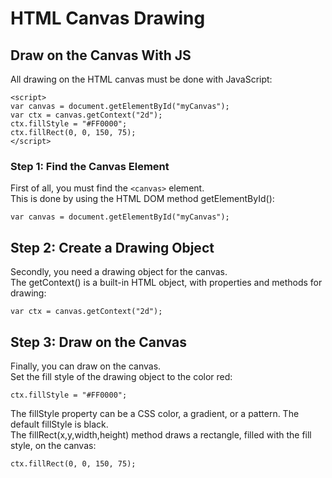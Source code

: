 # HTML Canvas Drawing

## Draw on the Canvas With JS
  
All drawing on the HTML canvas must be done with JavaScript:
  
```
<script>
var canvas = document.getElementById("myCanvas");
var ctx = canvas.getContext("2d");
ctx.fillStyle = "#FF0000";
ctx.fillRect(0, 0, 150, 75);
</script>
```
  
### Step 1: Find the Canvas Element
  
First of all, you must find the `<canvas>` element.  
This is done by using the HTML DOM method getElementById():  
  
```
var canvas = document.getElementById("myCanvas");
```
  
## Step 2: Create a Drawing Object
  
Secondly, you need a drawing object for the canvas.  
The getContext() is a built-in HTML object, with properties and methods for drawing:  
  
```
var ctx = canvas.getContext("2d");
```
  
## Step 3: Draw on the Canvas
Finally, you can draw on the canvas.  
Set the fill style of the drawing object to the color red:  
  
```
ctx.fillStyle = "#FF0000";
```
  
The fillStyle property can be a CSS color, a gradient, or a pattern. The default fillStyle is black.  
The fillRect(x,y,width,height) method draws a rectangle, filled with the fill style, on the canvas:  
  
```
ctx.fillRect(0, 0, 150, 75);
```